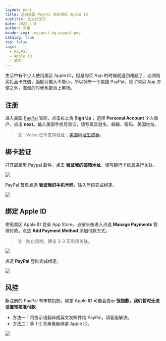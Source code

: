 ```yaml
---
layout: post
title: 注册美国 PayPal 绑定美区 Apple ID
subtitle: 让支付无忧
date: 2022-1-8
author: 河東
header-img: img/post-bg-paypal.png
catalog: true
top: false
tags:
  - PayPal
  - Apple ID
  - 美区
---
```


生活中有不少人使用美区 Apple ID，但是购买 App 的时候就遇到难题了，必须购买礼品卡充值，面额只能大不能小，所以拥有一个美国 PayPal，除了购买 App 方便之外，海淘的时候也能派上用场。

## 注册

进入美国 [PayPal](https://www.paypal.com/us/home) 官网，点击右上角 **Sign Up** ，选择 **Personal Account** 个人账户，点击 **next**。输入美国手机号验证，填写真实姓名、邮箱、密码、美国地址。

> 注：Voice 已不支持验证；[美国地址生成器](https://www.meiguodizhi.com/)。

## 绑卡验证

打开邮箱里 Paypal 邮件，点击 **验证我的邮箱地址**，填写银行卡信息进行关联。

![](https://tvax2.sinaimg.cn/large/008eZBHKly1gow2echem3j30zy0mhaal.jpg)

PayPal 首页点选 **验证我的手机号码**，输入号码完成绑定。

![](https://tvax1.sinaimg.cn/large/008eZBHKly1gow2eqlz3dj30zy0hnwfp.jpg)

## 绑定 Apple ID

使用美区 Apple ID 登录 App Store，点按头像进入点选 **Manage Payments** 管理付款。点选 **Add Payment Method** 添加付款方式。

> 注：防止风控，建议 2-3 天后再关联。

![](https://tvax4.sinaimg.cn/large/008eZBHKly1gow2f51vutj315q0hijsd.jpg)

点选 **PayPal** 登陆完成绑定。

![](https://tva1.sinaimg.cn/large/008eZBHKly1gow2fa5dhgj315q0gudgy.jpg)

## 风控

新注册的 PayPal 有审核机制，绑定 Apple ID 可能会提示 **很抱歉，我们暂时无法设置预核准付款**。

- 方法一：将提示语翻译成英文发邮件给 PayPal，请客服解决。
- 方法二：等 1-2 天再重新绑定 Apple ID。

![](https://tvax3.sinaimg.cn/large/008eZBHKly1gow2ffvlbkj315q0gg3z0.jpg)
